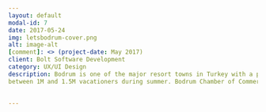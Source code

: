 ```yaml
---
layout: default
modal-id: 7
date: 2017-05-24
img: letsbodrum-cover.png
alt: image-alt
[comment]: <> (project-date: May 2017)
client: Bolt Software Development
category: UX/UI Design
description: Bodrum is one of the major resort towns in Turkey with a population of 145K during winter and the town hosts 
between 1M and 1.5M vacationers during summer. Bodrum Chamber of Commerce (BODTO) had  published an app named  "Let's Bodrum" a year before my team was included in the project. It was a promotion app to promote members of BODTO and to assist its users with informing about businesses and events in Bodrum. BODTO asked us to re-design the app because the existing app wasn’t meeting the expectations of the client. 
  

---
```

